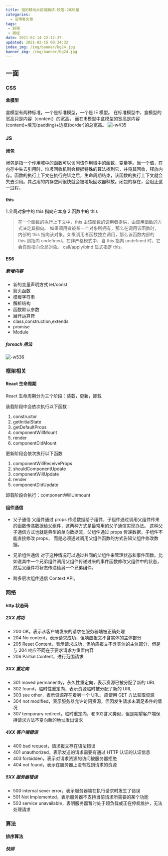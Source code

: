 ```yaml
---
title: 猎豹移动大前端面试-校招-2020届
categories:
  - 旧博客文章
tags:
 - 前端
 - 面经
date: 2021-02-14 22:12:37
updated: 2021-02-15 00:34:32
index_img: /img/banner/bg24.jpg
banner_img: /img/banner/bg24.jpg
---
```

## 一面

### CSS

#### 盒模型

盒模型有两种标准，一个是标准模型，一个是 IE 模型。
在标准模型中，盒模型的宽高只是内容（content）的宽高，
而在IE模型中盒模型的宽高是内容(content)+填充(padding)+边框(border)的总宽高。
![-w435](https://chenxiumiao-1252816278.cos.ap-beijing.myqcloud.com/2019/10/11/15707306022767.jpg)


### JS

#### 闭包

闭包是指一个作用域中的函数可以访问该作用域中的函数，变量等。当一个值，在内存中失去引用时，垃圾回收机制会根据特殊的算法找到它，并将其回收，释放内存。函数的执行上下文在执行完毕之后，生命周期结束，该函数的执行上下文就会失去引用。其占用的内存空间很快就会被垃圾回收器释放。闭包的存在，会阻止这一过程。

#### this

1.全局对象中的 this 指向它本身
2.函数中的 this

> 在一个函数的执行上下文中，this 由该函数的调用者提供，由调用函数的方式决定其指向。
> 如果调用者被某一个对象所拥有，那么在调用该函数时，内部的 this 指向该对象。如果调用者函数独立调用，那么该函数内部的 this 则指向 undefined。在非严格模式中，当 this 指向 undefined 时，它会自动指向全局对象。
> call/apply/bind 显式指定 this。

#### ES6

##### 新增内容

- 新的变量声明方式 let/const
- 箭头函数
- 模板字符串
- 解析结构
- 函数默认参数
- 展开运算符
- class,construction,extends
- promise
- Module

##### foreach 用法

![-w536](https://chenxiumiao-1252816278.cos.ap-beijing.myqcloud.com/2019/10/11/15707313633613.jpg)


### 框架相关

#### React 生命周期 

React 生命周期分为三个阶段：装载，更新，卸载

装载阶段中会依次执行以下函数：
1. constructor
2. getInitialState
3. getDefaultProps
4. componentWillMount
5. render
6. componentDidMount


更新阶段会依次执行以下函数
1. componentWillReceiveProps
2. shouldComponentUpdate
3. componentWillUpdate
4. render
5. componentDidUpdate

卸载阶段会执行：componentWillUnmount


#### 组件通信

- 父子通信
父组件通过 props 传递数据给子组件，子组件通过调用父组件传来的函数传递数据给父组件，这两种方式是最常用的父子通信实现办法。
这种父子通信方式也就是典型的单向数据流，父组件通过 props 传递数据，子组件不能直接修改 props， 而是必须通过调用父组件函数的方式告知父组件修改数据。

- 兄弟组件通信
对于这种情况可以通过共同的父组件来管理状态和事件函数。比如说其中一个兄弟组件调用父组件传递过来的事件函数修改父组件中的状态，然后父组件将状态传递给另一个兄弟组件。

- 跨多层次组件通信
 Context API。


### 网络

#### http 状态码

##### 2XX 成功

* 200 OK，表示从客户端发来的请求在服务器端被正确处理
* 204 No content，表示请求成功，但响应报文不含实体的主体部分
* 205 Reset Content，表示请求成功，但响应报文不含实体的主体部分，但是与 204 响应不同在于要求请求方重置内容
* 206 Partial Content，进行范围请求

##### 3XX 重定向

* 301 moved permanently，永久性重定向，表示资源已被分配了新的 URL
* 302 found，临时性重定向，表示资源临时被分配了新的 URL
* 303 see other，表示资源存在着另一个 URL，应使用 GET 方法获取资源
* 304 not modified，表示服务器允许访问资源，但因发生请求未满足条件的情况
* 307 temporary redirect，临时重定向，和302含义类似，但是期望客户端保持请求方法不变向新的地址发出请求

##### 4XX 客户端错误

* 400 bad request，请求报文存在语法错误
* 401 unauthorized，表示发送的请求需要有通过 HTTP 认证的认证信息
* 403 forbidden，表示对请求资源的访问被服务器拒绝
* 404 not found，表示在服务器上没有找到请求的资源

##### 5XX 服务器错误

* 500 internal sever error，表示服务器端在执行请求时发生了错误
* 501 Not Implemented，表示服务器不支持当前请求所需要的某个功能
* 503 service unavailable，表明服务器暂时处于超负载或正在停机维护，无法处理请求

### 算法

#### 排序算法

##### 快排
